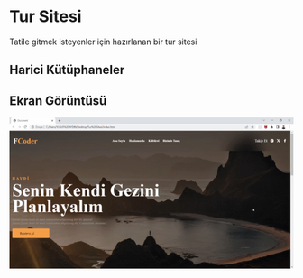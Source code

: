 
<h1> Tur Sitesi </h1>

Tatile gitmek isteyenler için hazırlanan bir tur sitesi

<h2> Harici Kütüphaneler </h2>

<h2> Ekran Görüntüsü </h2>

![](ekran.gif)
